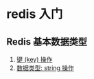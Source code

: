 
# redis 入门


## Redis 基本数据类型

1. [键 (key) 操作](./03/redis-key-operation.md)
2. [数据类型: string 操作](./03/redis-string-operation.md)